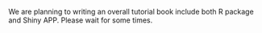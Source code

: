We are planning to writing an overall tutorial book include both R package and Shiny APP. Please wait for some times.